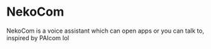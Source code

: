 # NekoCom
NekoCom is a voice assistant which can open apps or you can talk to, inspired by PAIcom lol 

